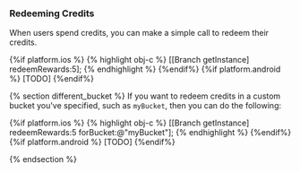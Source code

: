
### Redeeming Credits

When users spend credits, you can make a simple call to redeem their credits. 

{%if platform.ios %}
{% highlight obj-c %}
[[Branch getInstance] redeemRewards:5];
{% endhighlight %}
{%endif%}
{%if platform.android %}
[TODO]
{%endif%}

{% section different_bucket %}
If you want to redeem credits in a custom bucket you've specified, such as `myBucket`, then you can do the following:

{%if platform.ios %}
{% highlight obj-c %}
[[Branch getInstance] redeemRewards:5 forBucket:@"myBucket"];
{% endhighlight %}
{%endif%}
{%if platform.android %}
[TODO]
{%endif%}

{% endsection %}